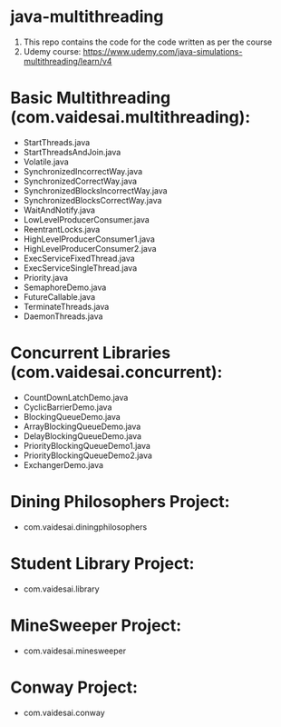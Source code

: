 # java-multithreading

1. This repo contains the code for the code written as per the course
2. Udemy course: https://www.udemy.com/java-simulations-multithreading/learn/v4

# Basic Multithreading (com.vaidesai.multithreading):
* StartThreads.java
* StartThreadsAndJoin.java
* Volatile.java
* SynchronizedIncorrectWay.java
* SynchronizedCorrectWay.java
* SynchronizedBlocksIncorrectWay.java
* SynchronizedBlocksCorrectWay.java
* WaitAndNotify.java
* LowLevelProducerConsumer.java
* ReentrantLocks.java
* HighLevelProducerConsumer1.java
* HighLevelProducerConsumer2.java
* ExecServiceFixedThread.java
* ExecServiceSingleThread.java
* Priority.java
* SemaphoreDemo.java
* FutureCallable.java
* TerminateThreads.java
* DaemonThreads.java

# Concurrent Libraries (com.vaidesai.concurrent):
* CountDownLatchDemo.java
* CyclicBarrierDemo.java
* BlockingQueueDemo.java
* ArrayBlockingQueueDemo.java
* DelayBlockingQueueDemo.java
* PriorityBlockingQueueDemo1.java
* PriorityBlockingQueueDemo2.java
* ExchangerDemo.java

# Dining Philosophers Project:
* com.vaidesai.diningphilosophers

# Student Library Project:
* com.vaidesai.library

# MineSweeper Project:
* com.vaidesai.minesweeper

# Conway Project:
* com.vaidesai.conway
